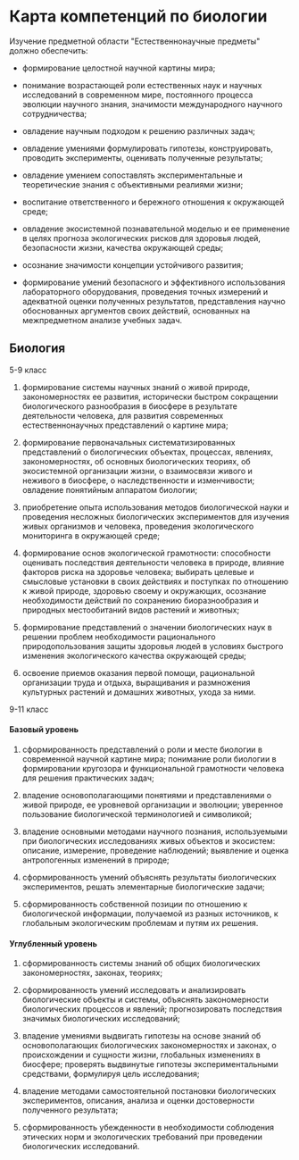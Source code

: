 # Карта компетенций по биологии

Изучение предметной области "Естественнонаучные предметы" должно обеспечить:

* формирование целостной научной картины мира;

* понимание возрастающей роли естественных наук и научных исследований в современном мире, постоянного процесса эволюции научного знания, значимости международного научного сотрудничества;

* овладение научным подходом к решению различных задач;

* овладение умениями формулировать гипотезы, конструировать, проводить эксперименты, оценивать полученные результаты;

* овладение умением сопоставлять экспериментальные и теоретические знания с объективными реалиями жизни;

* воспитание ответственного и бережного отношения к окружающей среде;

* овладение экосистемной познавательной моделью и ее применение в целях прогноза экологических рисков для здоровья людей, безопасности жизни, качества окружающей среды;

* осознание значимости концепции устойчивого развития;

* формирование умений безопасного и эффективного использования лабораторного оборудования, проведения точных измерений и адекватной оценки полученных результатов, представления научно обоснованных аргументов своих действий, основанных на межпредметном анализе учебных задач.


## Биология

5-9 класс

1) формирование системы научных знаний о живой природе, закономерностях ее развития, исторически быстром сокращении биологического разнообразия в биосфере в результате деятельности человека, для развития современных естественнонаучных представлений о картине мира;

2) формирование первоначальных систематизированных представлений о биологических объектах, процессах, явлениях, закономерностях, об основных биологических теориях, об экосистемной организации жизни, о взаимосвязи живого и неживого в биосфере, о наследственности и изменчивости; овладение понятийным аппаратом биологии;

3) приобретение опыта использования методов биологической науки и проведения несложных биологических экспериментов для изучения живых организмов и человека, проведения экологического мониторинга в окружающей среде;

4) формирование основ экологической грамотности: способности оценивать последствия деятельности человека в природе, влияние факторов риска на здоровье человека; выбирать целевые и смысловые установки в своих действиях и поступках по отношению к живой природе, здоровью своему и окружающих, осознание необходимости действий по сохранению биоразнообразия и природных местообитаний видов растений и животных;

5) формирование представлений о значении биологических наук в решении проблем необходимости рационального природопользования защиты здоровья людей в условиях быстрого изменения экологического качества окружающей среды;

6) освоение приемов оказания первой помощи, рациональной организации труда и отдыха, выращивания и размножения культурных растений и домашних животных, ухода за ними.

9-11 класс
                   
#### Базовый уровень

1) сформированность представлений о роли и месте биологии в современной научной картине мира; понимание роли биологии в формировании кругозора и функциональной грамотности человека для решения практических задач;

2) владение основополагающими понятиями и представлениями о живой природе, ее уровневой организации и эволюции; уверенное пользование биологической терминологией и символикой;

3) владение основными методами научного познания, используемыми при биологических исследованиях живых объектов и экосистем: описание, измерение, проведение наблюдений; выявление и оценка антропогенных изменений в природе;

4) сформированность умений объяснять результаты биологических экспериментов, решать элементарные биологические задачи;

5) сформированность собственной позиции по отношению к биологической информации, получаемой из разных источников, к глобальным экологическим проблемам и путям их решения.

#### Углубленный уровень

1) сформированность системы знаний об общих биологических закономерностях, законах, теориях;

2) сформированность умений исследовать и анализировать биологические объекты и системы, объяснять закономерности биологических процессов и явлений; прогнозировать последствия значимых биологических исследований;

3) владение умениями выдвигать гипотезы на основе знаний об основополагающих биологических закономерностях и законах, о происхождении и сущности жизни, глобальных изменениях в биосфере; проверять выдвинутые гипотезы экспериментальными средствами, формулируя цель исследования;

4) владение методами самостоятельной постановки биологических экспериментов, описания, анализа и оценки достоверности полученного результата;

5) сформированность убежденности в необходимости соблюдения этических норм и экологических требований при проведении биологических исследований.
